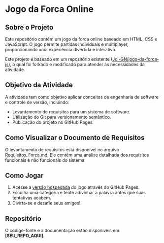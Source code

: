 # Jogo da Forca Online

## Sobre o Projeto
Este repositório contém um jogo da forca online baseado em HTML, CSS e JavaScript. O jogo permite partidas individuais e multiplayer, proporcionando uma experiência divertida e interativa.

Este projeto é baseado em um repositório existente ([Joi-GN/jogo-da-forca-js](https://github.com/Joi-GN/jogo-da-forca-js)), o qual foi forkado e modificado para atender às necessidades da atividade.

## Objetivo da Atividade
A atividade tem como objetivo aplicar conceitos de engenharia de software e controle de versão, incluindo:
- Levantamento de requisitos para um sistema de software.
- Utilização do Git para versionamento semântico.
- Publicação do projeto no GitHub Pages.

## Como Visualizar o Documento de Requisitos
O levantamento de requisitos está disponível no arquivo [Requisitos_Forca.md](./Requisitos_Forca.md). Ele contém uma análise detalhada dos requisitos funcionais e não funcionais do sistema.

## Como Jogar
1. Acesse a [versão hospedada](https://joi-gn.github.io/jogo-da-forca-js/) do jogo através do GitHub Pages.
2. Escolha uma categoria e tente adivinhar a palavra antes que suas tentativas acabem.
3. Divirta-se e desafie seus amigos!

## Repositório
O código-fonte e a documentação estão disponíveis em: **[SEU_REPO_AQUI]**.

